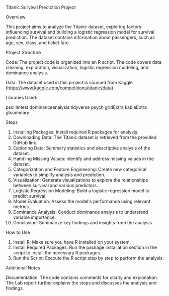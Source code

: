 Titanic Survival Prediction Project

Overview

This project aims to analyze the Titanic dataset, exploring factors influencing survival and building a logistic regression model for survival prediction. 
The dataset contains information about passengers, such as age, sex, class, and ticket fare.

Project Structure

Code: The project code is organized into an R script. The code covers data cleaning, exploration, visualization, logistic regression modeling, and dominance analysis.

Data: The dataset used in this project is sourced from Kaggle (https://www.kaggle.com/competitions/titanic/data)

Libraries Used:

pscl
lmtest
dominanceanalysis
tidyverse
psych
gridExtra
kableExtra
gtsummary


Steps
1. Installing Packages:
      Install required R packages for analysis.
2. Downloading Data:
      The Titanic dataset is retrieved from the provided GitHub link.
3. Exploring Data:
      Summary statistics and descriptive analysis of the dataset.
4. Handling Missing Values:
      Identify and address missing values in the dataset.
5. Categorization and Feature Engineering:
      Create new categorical variables to simplify analysis and prediction.
6. Visualization:
      Generate visualizations to explore the relationships between survival and various predictors.
7. Logistic Regression Modeling:
      Build a logistic regression model to predict survival.
8. Model Evaluation:
      Assess the model's performance using relevant metrics.
9. Dominance Analysis:
      Conduct dominance analysis to understand variable importance.
10. Conclusion:
      Summarize key findings and insights from the analysis. 


How to Use

1. Install R:
      Make sure you have R installed on your system.
2. Install Required Packages:
      Run the package installation section in the script to install the necessary R packages.
3. Run the Script:
      Execute the R script step by step to perform the analysis.


Additional Notes

Documentation:
The code contains comments for clarity and explanation. The Lab report further explains the steps and discusses the analysis and findings.



